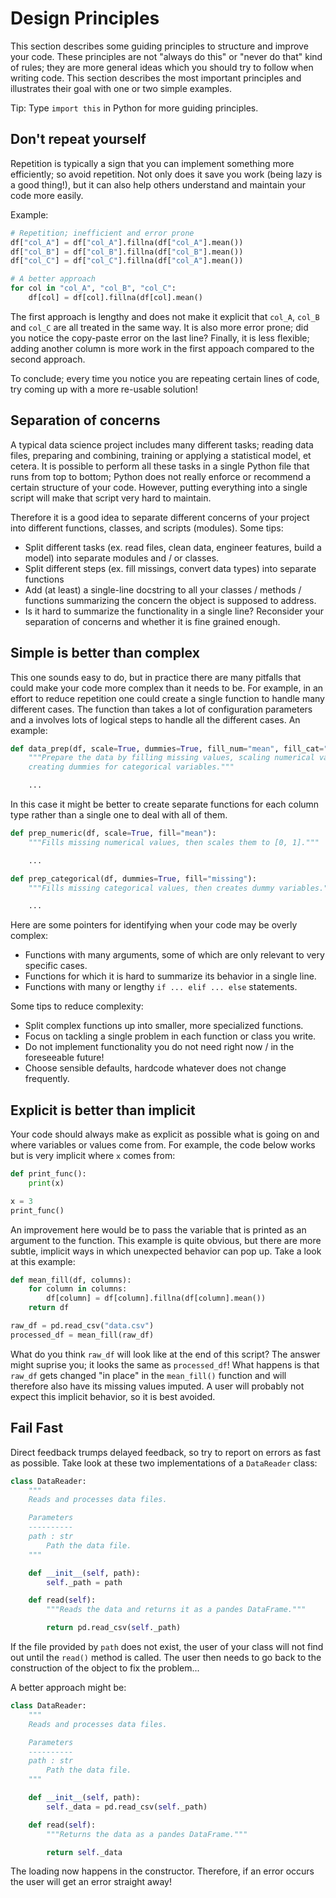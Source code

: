 # Design Principles

This section describes some guiding principles to structure and improve your code. These principles are not "always do this" or "never do that" kind of rules; they are more general ideas which you should try to follow when writing code. This section describes the most important principles and illustrates their goal with one or two simple examples.

Tip: Type `import this` in Python for more guiding principles.

## Don't repeat yourself

Repetition is typically a sign that you can implement something more efficiently; so avoid repetition. Not only does it save you work (being lazy is a good thing!), but it can also help others understand and maintain your code more easily.

Example:

```python
# Repetition; inefficient and error prone
df["col_A"] = df["col_A"].fillna(df["col_A"].mean())
df["col_B"] = df["col_B"].fillna(df["col_B"].mean())
df["col_C"] = df["col_C"].fillna(df["col_A"].mean())

# A better approach
for col in "col_A", "col_B", "col_C":
    df[col] = df[col].fillna(df[col].mean()
```

The first approach is lengthy and does not make it explicit that `col_A`, `col_B` and `col_C` are all treated in the same way. It is also more error prone; did you notice the copy-paste error on the last line? Finally, it is less flexible; adding another column is more work in the first appoach compared to the second approach.

To conclude; every time you notice you are repeating certain lines of code, try coming up with a more re-usable solution!

## Separation of concerns

A typical data science project includes many different tasks; reading data files, preparing and combining, training or applying a statistical model, et cetera. It is possible to perform all these tasks in a single Python file that runs from top to bottom; Python does not really enforce or recommend a certain structure of your code. However, putting everything into a single script will make that script very hard to maintain.

Therefore it is a good idea to separate different concerns of your project into different functions, classes, and scripts (modules). Some tips:

- Split different tasks (ex. read files, clean data, engineer features, build a model) into separate modules and / or classes.
- Split different steps (ex. fill missings, convert data types) into separate functions
- Add (at least) a single-line docstring to all your classes / methods / functions summarizing the concern the object is supposed to address.
- Is it hard to summarize the functionality in a single line? Reconsider your separation of concerns and whether it is fine grained enough.

## Simple is better than complex

This one sounds easy to do, but in practice there are many pitfalls that could make your code more complex than it needs to be. For example, in an effort to reduce repetition one could create a single function to handle many different cases. The function than takes a lot of configuration parameters and a involves lots of logical steps to handle all the different cases. An example:

```python
def data_prep(df, scale=True, dummies=True, fill_num="mean", fill_cat="missing", method=None):
    """Prepare the data by filling missing values, scaling numerical values and
    creating dummies for categorical variables."""

    ...
```

In this case it might be better to create separate functions for each column type rather than a single one to deal with all of them.

```python
def prep_numeric(df, scale=True, fill="mean"):
    """Fills missing numerical values, then scales them to [0, 1]."""

    ...

def prep_categorical(df, dummies=True, fill="missing"):
    """Fills missing categorical values, then creates dummy variables."""

    ...
```

Here are some pointers for identifying when your code may be overly complex:

- Functions with many arguments, some of which are only relevant to very specific cases.
- Functions for which it is hard to summarize its behavior in a single line.
- Functions with many or lengthy `if ... elif ... else` statements.

Some tips to reduce complexity:

- Split complex functions up into smaller, more specialized functions.
- Focus on tackling a single problem in each function or class you write.
- Do not implement functionality you do not need right now / in the foreseeable future!
- Choose sensible defaults, hardcode whatever does not change frequently.

## Explicit is better than implicit

Your code should always make as explicit as possible what is going on and where variables or values come from. For example, the code below works but is very implicit where `x` comes from:

```python
def print_func():
    print(x)

x = 3
print_func()
```

An improvement here would be to pass the variable that is printed as an argument to the function. This example is quite obvious, but there are more subtle, implicit ways in which unexpected behavior can pop up. Take a look at this example:

```python
def mean_fill(df, columns):
    for column in columns:
        df[column] = df[column].fillna(df[column].mean())
    return df

raw_df = pd.read_csv("data.csv")
processed_df = mean_fill(raw_df)
```

What do you think `raw_df` will look like at the end of this script? The answer might suprise you; it looks the same as `processed_df`! What happens is that `raw_df` gets changed "in place" in the `mean_fill()` function and will therefore also have its missing values imputed. A user will probably not expect this implicit behavior, so it is best avoided.

## Fail Fast

Direct feedback trumps delayed feedback, so try to report on errors as fast as possible. Take look at these two implementations of a `DataReader` class:

```python
class DataReader:
    """
    Reads and processes data files.

    Parameters
    ----------
    path : str
        Path the data file.
    """

    def __init__(self, path):
        self._path = path

    def read(self):
        """Reads the data and returns it as a pandes DataFrame."""

        return pd.read_csv(self._path)
```

If the file provided by `path` does not exist, the user of your class will not find out until the `read()` method is called. The user then needs to go back to the construction of the object to fix the problem...

A better approach might be:

```python
class DataReader:
    """
    Reads and processes data files.

    Parameters
    ----------
    path : str
        Path the data file.
    """

    def __init__(self, path):
        self._data = pd.read_csv(self._path)

    def read(self):
        """Returns the data as a pandes DataFrame."""

        return self._data
```

The loading now happens in the constructor. Therefore, if an error occurs the user will get an error straight away!
